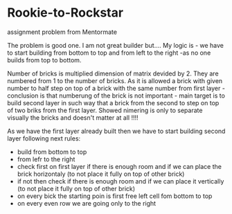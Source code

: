 # Rookie-to-Rockstar
assignment problem from Mentormate  

The problem is good one. I am not great builder but....
My logic is - we have to start building from bottom to top and from left to the right -as no one builds from top to bottom.

Number of bricks is multiplied dimension of matrix devided by 2.
They are numbered from 1 to the number of bricks.
As it is allowed a brick with given number to half step on top of a brick with the same number from first layer - conclusion is that
 numberung of the brick is not important - main target is to build second layer in such way that a brick from the second to step on top 
 of two briks from the first layer. Showed nimering is only to separate visually the bricks and doesn't matter at all !!!!  

As we have the first layer already built then we have to start building second layer following next rules:
   - build from bottom to top
   - from lefr to the right
   - check first on first layer if there is enough room and if we can place the brick horizontaly (to not place it fully on top of other brick)
   - if not then check if there is enough room and if we can place it vertically (to not place it fully on top of other brick)
   - on every bick the starting poin is first free left cell fom bottom to top
   - on every even row we are going only to the right
